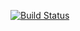 [![Build Status](https://travis-ci.org/lattecom/in-out-auto-test.png)](https://travis-ci.org/lattecom/in-out-auto-test)
